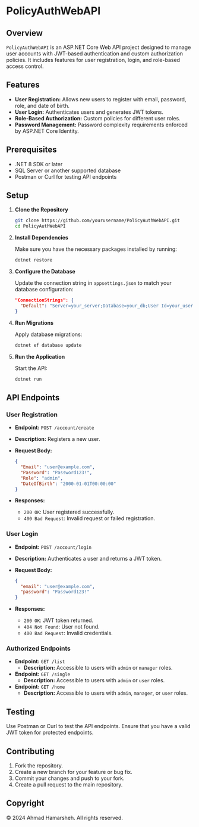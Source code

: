 # PolicyAuthWebAPI

## Overview

`PolicyAuthWebAPI` is an ASP.NET Core Web API project designed to manage user accounts with JWT-based authentication and custom authorization policies. It includes features for user registration, login, and role-based access control.

## Features

- **User Registration:** Allows new users to register with email, password, role, and date of birth.
- **User Login:** Authenticates users and generates JWT tokens.
- **Role-Based Authorization:** Custom policies for different user roles.
- **Password Management:** Password complexity requirements enforced by ASP.NET Core Identity.

## Prerequisites

- .NET 8 SDK or later
- SQL Server or another supported database
- Postman or Curl for testing API endpoints

## Setup

1. **Clone the Repository**

    ```bash
    git clone https://github.com/yourusername/PolicyAuthWebAPI.git
    cd PolicyAuthWebAPI
    ```

2. **Install Dependencies**

    Make sure you have the necessary packages installed by running:

    ```bash
    dotnet restore
    ```

3. **Configure the Database**

    Update the connection string in `appsettings.json` to match your database configuration:

    ```json
    "ConnectionStrings": {
      "Default": "Server=your_server;Database=your_db;User Id=your_user;Password=your_password;"
    }
    ```

4. **Run Migrations**

    Apply database migrations:

    ```bash
    dotnet ef database update
    ```

5. **Run the Application**

    Start the API:

    ```bash
    dotnet run
    ```

## API Endpoints

### User Registration

- **Endpoint:** `POST /account/create`
- **Description:** Registers a new user.
- **Request Body:**

    ```json
    {
      "Email": "user@example.com",
      "Password": "Password123!",
      "Role": "admin",
      "DateOfBirth": "2000-01-01T00:00:00"
    }
    ```

- **Responses:**
  - `200 OK`: User registered successfully.
  - `400 Bad Request`: Invalid request or failed registration.

### User Login

- **Endpoint:** `POST /account/login`
- **Description:** Authenticates a user and returns a JWT token.
- **Request Body:**

    ```json
    {
      "email": "user@example.com",
      "password": "Password123!"
    }
    ```

- **Responses:**
  - `200 OK`: JWT token returned.
  - `404 Not Found`: User not found.
  - `400 Bad Request`: Invalid credentials.

### Authorized Endpoints

- **Endpoint:** `GET /list`
  - **Description:** Accessible to users with `admin` or `manager` roles.
- **Endpoint:** `GET /single`
  - **Description:** Accessible to users with `admin` or `user` roles.
- **Endpoint:** `GET /home`
  - **Description:** Accessible to users with `admin`, `manager`, or `user` roles.

## Testing

Use Postman or Curl to test the API endpoints. Ensure that you have a valid JWT token for protected endpoints.

## Contributing

1. Fork the repository.
2. Create a new branch for your feature or bug fix.
3. Commit your changes and push to your fork.
4. Create a pull request to the main repository.

## Copyright

© 2024 Ahmad Hamarsheh. All rights reserved.

